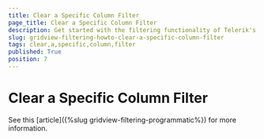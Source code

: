 ```yaml
---
title: Clear a Specific Column Filter
page_title: Clear a Specific Column Filter
description: Get started with the filtering functionality of Telerik's WPF DataGrid and learn how to clear a specific column filter.
slug: gridview-filtering-howto-clear-a-specific-column-filter
tags: clear,a,specific,column,filter
published: True
position: 7
---
```


# Clear a Specific Column Filter


See this [article]({%slug gridview-filtering-programmatic%}) for more information.
